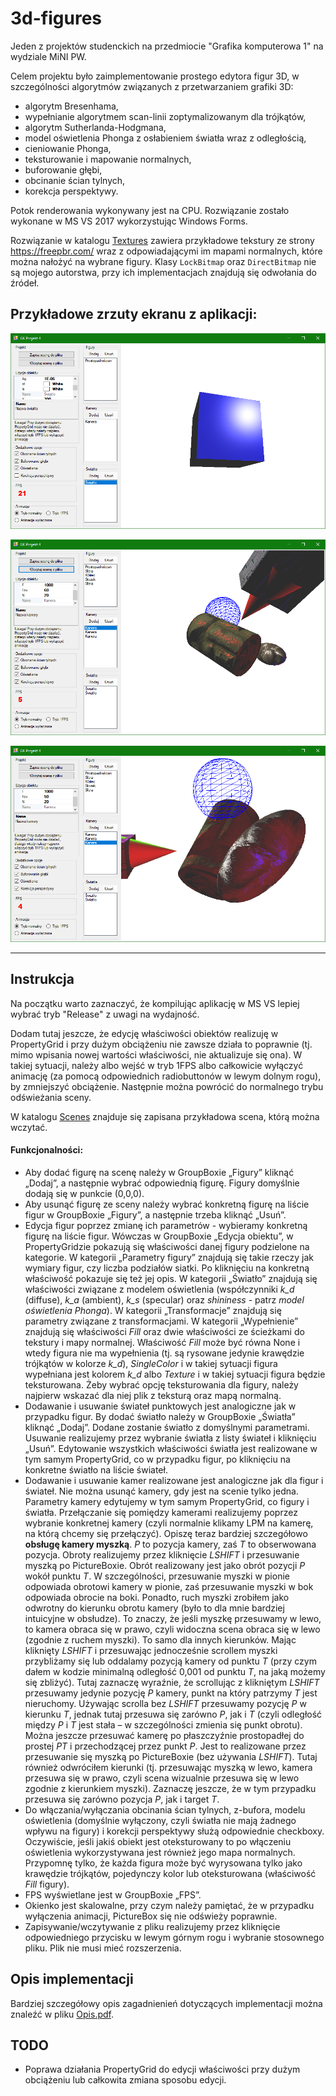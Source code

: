 # 3d-figures
Jeden z projektów studenckich na przedmiocie "Grafika komputerowa 1" na wydziale MiNI PW.

Celem projektu było zaimplementowanie prostego edytora figur 3D, w szczególności algorytmów związanych z przetwarzaniem grafiki 3D:
- algorytm Bresenhama,
- wypełnianie algorytmem scan-linii zoptymalizowanym dla trójkątów,
- algorytm Sutherlanda-Hodgmana,
- model oświetlenia Phonga z osłabieniem światła wraz z odległością,
- cieniowanie Phonga,
- teksturowanie i mapowanie normalnych,
- buforowanie głębi,
- obcinanie ścian tylnych,
- korekcja perspektywy.

Potok renderowania wykonywany jest na CPU.
Rozwiązanie zostało wykonane w MS VS 2017 wykorzystując Windows Forms.

Rozwiązanie w katalogu [Textures](GK_Projekt4/Textures) zawiera przykładowe tekstury ze strony <https://freepbr.com/> wraz z odpowiadającymi im mapami normalnych, które można nałożyć na wybrane figury.
Klasy `LockBitmap` oraz `DirectBitmap` nie są mojego autorstwa, przy ich implementacjach znajdują się odwołania do źródeł.

## Przykładowe zrzuty ekranu z aplikacji:

![Screen1](images/screen1.png)

![Screen2](images/screen2.png)

![Screen3](images/screen3.png)

---

## Instrukcja

Na początku warto zaznaczyć, że kompilując aplikację w MS VS lepiej wybrać tryb "Release" z uwagi na wydajność.

Dodam tutaj jeszcze, że edycję właściwości obiektów realizuję w PropertyGrid i przy dużym obciążeniu nie zawsze działa to poprawnie (tj. mimo wpisania nowej wartości właściwości, nie aktualizuje się ona).
W takiej sytuacji, należy albo wejść w tryb 1FPS albo całkowicie wyłączyć animację (za pomocą odpowiednich radiobuttonów w lewym dolnym rogu), by zmniejszyć obciążenie.
Następnie można powrócić do normalnego trybu odświeżania sceny.

W katalogu [Scenes](GK_Projekt4/Scenes) znajduje się zapisana przykładowa scena, którą można wczytać.

#### Funkcjonalności:

- Aby dodać figurę na scenę należy w GroupBoxie „Figury” kliknąć „Dodaj”, a następnie wybrać odpowiednią figurę. Figury domyślnie dodają się w punkcie (0,0,0).
- Aby usunąć figurę ze sceny należy wybrać konkretną figurę na liście figur w GroupBoxie „Figury”, a następnie trzeba kliknąć „Usuń”.
- Edycja figur poprzez zmianę ich parametrów - wybieramy konkretną figurę na liście figur. Wówczas w GroupBoxie „Edycja obiektu”, w PropertyGridzie pokazują się właściwości danej figury podzielone na kategorie. W kategorii „Parametry figury” znajdują się takie rzeczy jak wymiary figur, czy liczba podziałów siatki. Po kliknięciu na konkretną właściwość pokazuje się też jej opis. W kategorii „Światło” znajdują się właściwości związane z modelem oświetlenia (współczynniki *k_d* (diffuse), *k_a* (ambient), *k_s* (specular) oraz *shininess* - patrz *model oświetlenia Phonga*). W kategorii „Transformacje” znajdują się parametry związane z transformacjami. W kategorii „Wypełnienie” znajdują się właściwości *Fill* oraz dwie właściwości ze ścieżkami do tekstury i mapy normalnej. Właściwość *Fill* może być równa None i wtedy figura nie ma wypełnienia (tj. są rysowane jedynie krawędzie trójkątów w kolorze *k_d*), *SingleColor* i w takiej sytuacji figura wypełniana jest kolorem *k_d* albo *Texture* i w takiej sytuacji figura będzie teksturowana. Żeby wybrać opcję teksturowania dla figury, należy najpierw wskazać dla niej plik z teksturą oraz mapą normalną.
- Dodawanie i usuwanie świateł punktowych jest analogiczne jak w przypadku figur. By dodać światło należy w GroupBoxie „Światła” kliknąć „Dodaj”. Dodane zostanie światło z domyślnymi parametrami. Usuwanie realizujemy przez wybranie światła z listy świateł i kliknięciu „Usuń”. Edytowanie wszystkich właściwości światła jest realizowane w tym samym PropertyGrid, co w przypadku figur, po kliknięciu na konkretne światło na liście świateł.
- Dodawanie i usuwanie kamer realizowane jest analogiczne jak dla figur i świateł. Nie można usunąć kamery, gdy jest na scenie tylko jedna. Parametry kamery edytujemy w tym samym PropertyGrid, co figury i światła. Przełączanie się pomiędzy kamerami realizujemy poprzez wybranie konkretnej kamery (czyli normalnie klikamy LPM na kamerę, na którą chcemy się przełączyć). Opiszę teraz bardziej szczegółowo **obsługę kamery myszką**. *P* to pozycja kamery, zaś *T* to obserwowana pozycja. Obroty realizujemy przez kliknięcie *LSHIFT* i przesuwanie myszką po PictureBoxie. Obrót realizowany jest jako obrót pozycji *P* wokół punktu *T*. W szczególności, przesuwanie myszki w pionie odpowiada obrotowi kamery w pionie, zaś przesuwanie myszki w bok odpowiada obrocie na boki. Ponadto, ruch myszki zrobiłem jako odwrotny do kierunku obrotu kamery (było to dla mnie bardziej intuicyjne w obsłudze). To znaczy, że jeśli myszkę przesuwamy w lewo, to kamera obraca się w prawo, czyli widoczna scena obraca się w lewo (zgodnie z ruchem myszki). To samo dla innych kierunków. Mając kliknięty *LSHIFT* i przesuwając jednocześnie scrollem myszki przybliżamy się lub oddalamy pozycją kamery od punktu *T* (przy czym dałem w kodzie minimalną odległość 0,001 od punktu *T*, na jaką możemy się zbliżyć). Tutaj zaznaczę wyraźnie, że scrollując z klikniętym *LSHIFT* przesuwamy jedynie pozycję *P* kamery, punkt na który patrzymy *T* jest nieruchomy. Używając scrolla bez *LSHIFT* przesuwamy pozycję *P* w kierunku *T*, jednak tutaj przesuwa się zarówno *P*, jak i *T* (czyli odległość między *P* i *T* jest stała – w szczególności zmienia się punkt obrotu). Można jeszcze przesuwać kamerę po płaszczyźnie prostopadłej do prostej *PT* i przechodzącej przez punkt *P*. Jest to realizowane przez przesuwanie się myszką po PictureBoxie (bez używania *LSHIFT*). Tutaj również odwróciłem kierunki (tj. przesuwając myszką w lewo, kamera przesuwa się w prawo, czyli scena wizualnie przesuwa się w lewo zgodnie z kierunkiem myszki). Zaznaczę jeszcze, że w tym przypadku przesuwa się zarówno pozycja *P*, jak i target *T*.
- Do włączania/wyłączania obcinania ścian tylnych, z-bufora, modelu oświetlenia (domyślnie wyłączony, czyli światła nie mają żadnego wpływu na figury) i korekcji perspektywy służą odpowiednie checkboxy. Oczywiście, jeśli jakiś obiekt jest oteksturowany to po włączeniu oświetlenia wykorzystywana jest również jego mapa normalnych. Przypomnę tylko, że każda figura może być wyrysowana tylko jako krawędzie trójkątów, pojedynczy kolor lub oteksturowana (właściwość *Fill* figury).
- FPS wyświetlane jest w GroupBoxie „FPS”.
- Okienko jest skalowalne, przy czym należy pamiętać, że w przypadku wyłączenia animacji, PictureBox się nie odświeży poprawnie.
- Zapisywanie/wczytywanie z pliku realizujemy przez kliknięcie odpowiedniego przycisku w lewym górnym rogu i wybranie stosownego pliku. Plik nie musi mieć rozszerzenia.

## Opis implementacji

Bardziej szczegółowy opis zagadnienień dotyczących implementacji można znaleźć w pliku [Opis.pdf](Opis.pdf).

## TODO

- Poprawa działania PropertyGrid do edycji właściwości przy dużym obciążeniu lub całkowita zmiana sposobu edycji.
